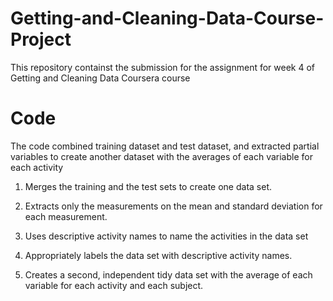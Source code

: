 # Getting-and-Cleaning-Data-Course-Project

This repository containst the submission for the assignment for week 4 of Getting and Cleaning Data Coursera course


# Code

The code combined training dataset and test dataset, and extracted partial variables to create another dataset with the averages of each variable for each activity

1. Merges the training and the test sets to create one data set.

2. Extracts only the measurements on the mean and standard deviation for each measurement.

3. Uses descriptive activity names to name the activities in the data set

4. Appropriately labels the data set with descriptive activity names.

5. Creates a second, independent tidy data set with the average of each variable for each activity and each subject.

